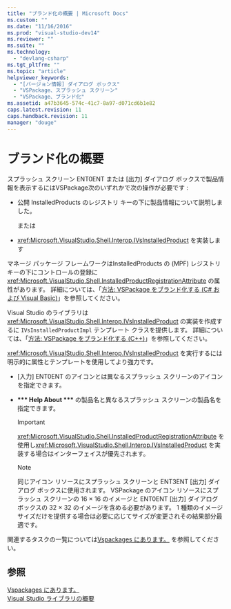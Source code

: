 ```yaml
---
title: "ブランド化の概要 | Microsoft Docs"
ms.custom: ""
ms.date: "11/16/2016"
ms.prod: "visual-studio-dev14"
ms.reviewer: ""
ms.suite: ""
ms.technology: 
  - "devlang-csharp"
ms.tgt_pltfrm: ""
ms.topic: "article"
helpviewer_keywords: 
  - "[バージョン情報] ダイアログ ボックス"
  - "VSPackage、スプラッシュ スクリーン"
  - "VSPackage、ブランド化"
ms.assetid: a47b3645-574c-41c7-8a97-d071cd6b1e82
caps.latest.revision: 11
caps.handback.revision: 11
manager: "douge"
---
```

# ブランド化の概要
スプラッシュ スクリーン ENT0ENT または \[出力\] ダイアログ ボックスで製品情報を表示するにはVSPackage次のいずれかで次の操作が必要です :  
  
-   公開 InstalledProducts のレジストリ キーの下に製品情報について説明しました。  
  
     または  
  
-   <xref:Microsoft.VisualStudio.Shell.Interop.IVsInstalledProduct> を実装します  
  
 マネージ パッケージ フレームワークはInstalledProducts の \(MPF\) レジストリ キーの下にコントロールの登録に <xref:Microsoft.VisualStudio.Shell.InstalledProductRegistrationAttribute> の属性があります。  詳細については、「[方法: VSPackage をブランド化する \(C\# および Visual Basic\)](../misc/how-to-brand-a-vspackage-csharp-and-visual-basic.md)」を参照してください。  
  
 Visual Studio のライブラリは <xref:Microsoft.VisualStudio.Shell.Interop.IVsInstalledProduct> の実装を作成するに `IVsInstalledProductImpl` テンプレート クラスを提供します。  詳細については、「[方法: VSPackage をブランド化する \(C\+\+\)](../misc/how-to-brand-a-vspackage-cpp.md)」を参照してください。  
  
 <xref:Microsoft.VisualStudio.Shell.Interop.IVsInstalledProduct> を実行するには明示的に属性とテンプレートを使用してより強力です。  
  
-   \[入力\] ENT0ENT のアイコンとは異なるスプラッシュ スクリーンのアイコンを指定できます。  
  
-   **\*\*\* Help About \*\*\*** の製品名と異なるスプラッシュ スクリーンの製品名を指定できます。  
  
    > [!IMPORTANT]
    >  <xref:Microsoft.VisualStudio.Shell.InstalledProductRegistrationAttribute> を使用し<xref:Microsoft.VisualStudio.Shell.Interop.IVsInstalledProduct> を実装する場合はインターフェイスが優先されます。  
  
    > [!NOTE]
    >  同じアイコン リソースにスプラッシュ スクリーンと ENT3ENT \[出力\] ダイアログ ボックスに使用されます。  VSPackage のアイコン リソースにスプラッシュ スクリーンの 16 × 16 のイメージと ENT0ENT \[出力\] ダイアログ ボックスの 32 × 32 のイメージを含める必要があります。  1 種類のイメージ サイズだけを提供する場合は必要に応じてサイズが変更されその結果部分最適です。  
  
 関連するタスクの一覧については[Vspackages にあります。](../Topic/VSPackages.md) を参照してください。  
  
## 参照  
 [Vspackages にあります。](../Topic/VSPackages.md)   
 [Visual Studio ライブラリの概要](../misc/visual-studio-library-overview.md)